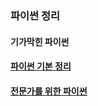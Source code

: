 ### 파이썬 정리

#### 기가막힌 파이썬
#### [파이썬 기본 정리](https://github.com/eunhatbe/Python_Study/tree/main/Other)
#### [전문가를 위한 파이썬](https://github.com/eunhatbe/Python_Study/tree/main/Python_Book/fluent_python)

